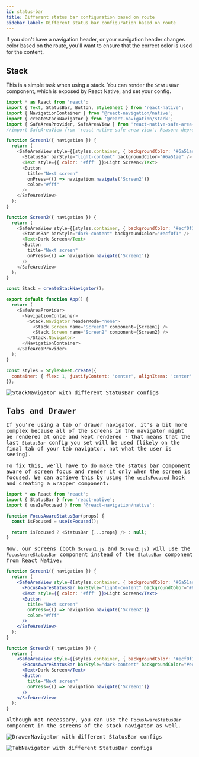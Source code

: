 ```yaml
---
id: status-bar
title: Different status bar configuration based on route
sidebar_label: Different status bar configuration based on route
---
```


If you don't have a navigation header, or your navigation header changes color based on the route, you'll want to ensure that the correct color is used for the content.

## Stack

This is a simple task when using a stack. You can render the `StatusBar` component, which is exposed by React Native, and set your config.

<samp id="status-bar" />

```js
import * as React from 'react';
import { Text, StatusBar, Button, StyleSheet } from 'react-native';
import { NavigationContainer } from '@react-navigation/native';
import { createStackNavigator } from '@react-navigation/stack';
import { SafeAreaProvider, SafeAreaView } from 'react-native-safe-area-context';
//import SafeAreaView from 'react-native-safe-area-view'; Reason: deprecated

function Screen1({ navigation }) {
  return (
    <SafeAreaView style={[styles.container, { backgroundColor: '#6a51ae' }]}>
      <StatusBar barStyle="light-content" backgroundColor="#6a51ae" />
      <Text style={{ color: '#fff' }}>Light Screen</Text>
      <Button
        title="Next screen"
        onPress={() => navigation.navigate('Screen2')}
        color="#fff"
      />
    </SafeAreaView>
  );
}

function Screen2({ navigation }) {
  return (
    <SafeAreaView style={[styles.container, { backgroundColor: '#ecf0f1' }]}>
      <StatusBar barStyle="dark-content" backgroundColor="#ecf0f1" />
      <Text>Dark Screen</Text>
      <Button
        title="Next screen"
        onPress={() => navigation.navigate('Screen1')}
      />
    </SafeAreaView>
  );
}

const Stack = createStackNavigator();

export default function App() {
  return (
    <SafeAreaProvider>
      <NavigationContainer>
        <Stack.Navigator headerMode="none">
          <Stack.Screen name="Screen1" component={Screen1} />
          <Stack.Screen name="Screen2" component={Screen2} />
        </Stack.Navigator>
      </NavigationContainer>
    </SafeAreaProvider>
  );
}

const styles = StyleSheet.create({
  container: { flex: 1, justifyContent: 'center', alignItems: 'center' },
});
```

![StackNavigator with different StatusBar configs](/assets/statusbar/statusbar-stack-demo.gif)

## Tabs and Drawer

If you're using a tab or drawer navigator, it's a bit more complex because all of the screens in the navigator might be rendered at once and kept rendered - that means that the last `StatusBar` config you set will be used (likely on the final tab of your tab navigator, not what the user is seeing).

To fix this, we'll have to do make the status bar component aware of screen focus and render it only when the screen is focused. We can achieve this by using the [`useIsFocused` hook](use-is-focused.md) and creating a wrapper component:

```js
import * as React from 'react';
import { StatusBar } from 'react-native';
import { useIsFocused } from '@react-navigation/native';

function FocusAwareStatusBar(props) {
  const isFocused = useIsFocused();

  return isFocused ? <StatusBar {...props} /> : null;
}
```

Now, our screens (both `Screen1.js` and `Screen2.js`) will use the `FocusAwareStatusBar` component instead of the `StatusBar` component from React Native:

```jsx
function Screen1({ navigation }) {
  return (
    <SafeAreaView style={[styles.container, { backgroundColor: '#6a51ae' }]}>
      <FocusAwareStatusBar barStyle="light-content" backgroundColor="#6a51ae" />
      <Text style={{ color: '#fff' }}>Light Screen</Text>
      <Button
        title="Next screen"
        onPress={() => navigation.navigate('Screen2')}
        color="#fff"
      />
    </SafeAreaView>
  );
}

function Screen2({ navigation }) {
  return (
    <SafeAreaView style={[styles.container, { backgroundColor: '#ecf0f1' }]}>
      <FocusAwareStatusBar barStyle="dark-content" backgroundColor="#ecf0f1" />
      <Text>Dark Screen</Text>
      <Button
        title="Next screen"
        onPress={() => navigation.navigate('Screen1')}
      />
    </SafeAreaView>
  );
}
```

Although not necessary, you can use the `FocusAwareStatusBar` component in the screens of the stack navigator as well.

![DrawerNavigator with different StatusBar configs](/assets/statusbar/statusbar-drawer-demo.gif)

![TabNavigator with different StatusBar configs](/assets/statusbar/statusbar-tab-demo.gif)
